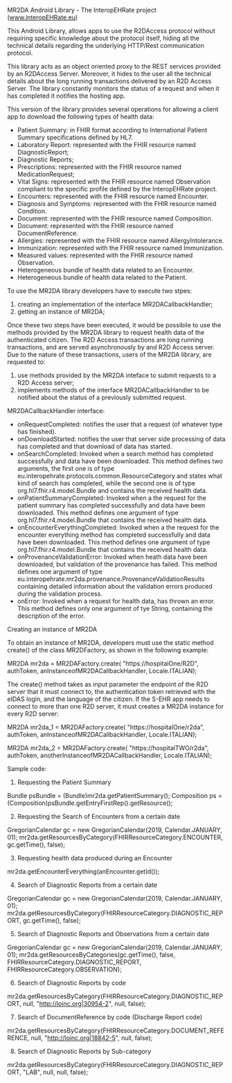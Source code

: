 MR2DA Android Library - The InteropEHRate project (www.interopEHRate.eu)

This Android Library, allows apps to use the R2DAccess protocol without requiring specific
knowledge about the protocol itself, hiding all the technical details regarding the underlying
HTTP/Rest communication protocol.

This library acts as an object oriented proxy to the REST services provided by an R2DAccess Server.
Moreover, it hides to the user all the technical details about the long running transactions
delivered by an R2D Access Server. The library constantly monitors the status of a request and
when it has completed it notifies the hosting app.

This version of the library provides several operations for allowing a client app to download the
following types of health data:
- Patient Summary: in FHIR format according to International Patient Summary specifications defined
  by HL7.
- Laboratory Report: represented with the FHIR resource named DiagnosticReport;
- Diagnostic Reports;
- Prescriptions: represented with the FHIR resource named MedicationRequest;
- Vital Signs: represented with the FHIR resource named Observation compliant to the specific
  profile defined by the InteropEHRate project.
- Encounters: represented with the FHIR resource named Encounter.
- Diagnosis and Symptoms: represented with the FHIR resource named Condition.
- Document: represented with the FHIR resource named Composition.
- Document: represented with the FHIR resource named DocumentReference.
- Allergies: represented with the FHIR resource named AllergyIntolerance.
- Immunization: represented with the FHIR resource named Immunization.
- Measured values: represented with the FHIR resource named Observation.
- Heterogeneous bundle of health data related to an Encounter.
- Heterogeneous bundle of health data related to the Patient.

To use the MR2DA library developers have to execute two stpes:
1) creating an implementation of the interface MR2DACallbackHandler;
2) getting an instance of MR2DA;

Once these two steps have been executed, it would be possibile to use the methods provided by the
MR2DA library to request health data of the authenticated citizen. The R2D Access transactions
are long running transactions, and are served asynchronously by and R2D Access server.
Due to the nature of these transactions, users of the MR2DA library, are requested to:
1) use methods provided by the MR2DA inteface to submit requests to a R2D Access server;
2) implements methods of the interface MR2DACallbackHandler to be notified about the
status of a previously submitted request.

MR2DACallbackHandler interface:

- onRequestCompleted: notifies the user that a request (of whatever type has finished).
- onDownloadStarted: notifies the user that server side processing of data has completed and that
                     download of data has started.
- onSearchCompleted: Invoked when a search method has completed successfully and data have
                     been downloaded. This method defines two arguments, the first one is of
                     type eu.interopehrate.protocols.common.ResourceCategory and states what
                     kind of search has completed, while the second one is of type
                     org.hl7.fhir.r4.model.Bundle and contains the received health data.
- onPatientSummaryCompleted: Invoked when a the request for the patient summary has completed
                     successfully and data have been downloaded. This method defines one argument
                     of type org.hl7.fhir.r4.model.Bundle that contains the received health data.
- onEncounterEverythingCompleted: Invoked when a the request for the encounter everything method
                     has completed successfully and data have been downloaded. This method defines
                     one argument of type org.hl7.fhir.r4.model.Bundle that contains the received
                     health data.
- onProvenanceValidationError: Invoked when heath data have been downloaded, but validation of the
                     provenance has failed. This method defines one argument of type
                     eu.interopehrate.mr2da.provenance.ProvenanceValidationResults containing
                     detailed information about the validation errors produced during the
                     validation process.
- onError: Invoked when a request for health data, has thrown an error. This method defines only
                     one argument of tye String, containing the description of the error.

Creating an instance of MR2DA

To obtain an instance of MR2DA, developers must use the static method create() of the class
MR2DFactory, as shown in the following example:

  MR2DA mr2da = MR2DAFactory.create(
                "https://hospitalOne/R2D",
                authToken,
                anInstanceofMR2DACallbackHandler,
                Locale.ITALIAN);

The create() method takes as input parameter the endpoint of the R2D server that it must connect to,
the authentication token retrieved with the eIDAS login, and the language of the citizen.
If the S-EHR app needs to connect to more than one R2D server, it must creates a MR2DA
instance for every R2D server:

  MR2DA mr2da_1 = MR2DAFactory.create(
                "https://hospitalOne/r2da",
                authToken,
                anInstanceofMR2DACallbackHandler,
                Locale.ITALIAN);

  MR2DA mr2da_2 = MR2DAFactory.create(
                "https://hospitalTWO/r2da",
                authToken,
                anotherInstanceofMR2DACallbackHandler,
                Locale.ITALIAN);

Sample code:
1) Requesting the Patient Summary

  Bundle psBundle = (Bundle)mr2da.getPatientSummary();
  Composition ps = (Composition)psBundle.getEntryFirstRep().getResource();

2) Requesting the Search of Encounters from a certain date

  GregorianCalendar gc = new GregorianCalendar(2019, Calendar.JANUARY, 01);
  mr2da.getResourcesByCategory(FHIRResourceCategory.ENCOUNTER, gc.getTime(), false);

3) Requesting health data produced during an Encounter

  mr2da.getEncounterEverything(anEncounter.getId());

4) Search of Diagnostic Reports from a certain date

  GregorianCalendar gc = new GregorianCalendar(2019, Calendar.JANUARY, 01);
  mr2da.getResourcesByCategory(FHIRResourceCategory.DIAGNOSTIC_REPORT, gc.getTime(), false);

5) Search of Diagnostic Reports and Observations from a certain date

  GregorianCalendar gc = new GregorianCalendar(2019, Calendar.JANUARY, 01);
  mr2da.getResourcesByCategories(gc.getTime(), false, FHIRResourceCategory.DIAGNOSTIC_REPORT,
   FHIRResourceCategory.OBSERVATION);

6) Search of Diagnostic Reports by code

  mr2da.getResourcesByCategory(FHIRResourceCategory.DIAGNOSTIC_REPORT, null,
  "http://loinc.org|30954-2", null, false);

7) Search of DocumentReference by code (Discharge Report code)

  mr2da.getResourcesByCategory(FHIRResourceCategory.DOCUMENT_REFERENCE, null,
   "http://loinc.org|18842-5", null, false);

8) Search of Diagnostic Reports by Sub-category

  mr2da.getResourcesByCategory(FHIRResourceCategory.DIAGNOSTIC_REPORT, "LAB", null, null, false);
